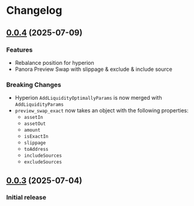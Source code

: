 # Changelog

## [0.0.4](https://github.com/moar-market/sdk/releases/tag/v0.0.4) (2025-07-09)

### Features
- Rebalance position for hyperion
- Panora Preview Swap with slippage & exclude & include source

### Breaking Changes
- Hyperion `AddLiquidityOptimallyParams` is now merged with `AddLiquidityParams`
- `preview_swap_exact` now takes an object with the following properties:
  - `assetIn`
  - `assetOut`
  - `amount`
  - `isExactIn`
  - `slippage`
  - `toAddress`
  - `includeSources`
  - `excludeSources`

## [0.0.3](https://github.com/moar-market/sdk/releases/tag/v0.0.3) (2025-07-04)

### Initial release
